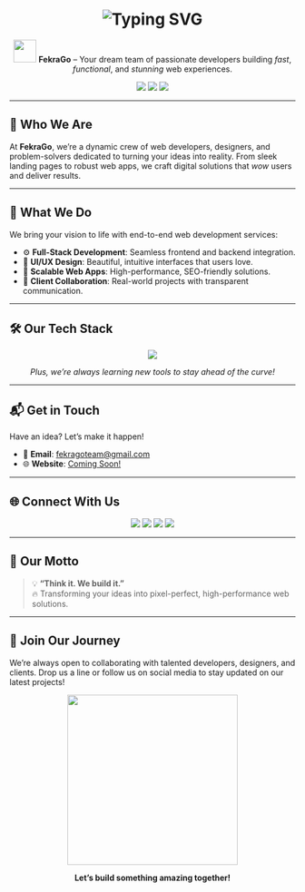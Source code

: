 <h1 align="center">
  <img src="https://readme-typing-svg.herokuapp.com?font=Fira+Code&weight=600&size=28&duration=3000&pause=800&center=true&vCenter=true&width=450&lines=Welcome+to+FekraGo!;Think+It%2C+We+Build+It!" alt="Typing SVG" />
</h1>

<p align="center">
  <img src="https://media.giphy.com/media/hvRJCLFzcasrR4ia7z/giphy.gif" width="40"/> 
  <strong>FekraGo</strong> – Your dream team of passionate developers building <em>fast</em>, <em>functional</em>, and <em>stunning</em> web experiences.
</p>

<p align="center">
  <img src="https://img.shields.io/badge/License-MIT-blue.svg" />
  <img src="https://img.shields.io/badge/Status-Active-brightgreen.svg" />
  <img src="https://img.shields.io/badge/Contributions-Welcome-orange.svg" />
</p>

---

## 🚀 Who We Are

At **FekraGo**, we’re a dynamic crew of web developers, designers, and problem-solvers dedicated to turning your ideas into reality. From sleek landing pages to robust web apps, we craft digital solutions that *wow* users and deliver results.

---

## 🔧 What We Do

We bring your vision to life with end-to-end web development services:

- ⚙️ **Full-Stack Development**: Seamless frontend and backend integration.
- 🎨 **UI/UX Design**: Beautiful, intuitive interfaces that users love.
- 🚀 **Scalable Web Apps**: High-performance, SEO-friendly solutions.
- 🤝 **Client Collaboration**: Real-world projects with transparent communication.

---

## 🛠️ Our Tech Stack

<div align="center">
  <img src="https://skillicons.dev/icons?i=html,css,js,ts,react,laravel,php,tailwind,nodejs,express,mongodb,mysql,git,figma" />
</div>

<p align="center">
  <em>Plus, we’re always learning new tools to stay ahead of the curve!</em>
</p>


---

## 📬 Get in Touch

Have an idea? Let’s make it happen!  
- 💌 **Email**: [fekragoteam@gmail.com](mailto:fekragoteam@gmail.com)  
- 🌐 **Website**: [Coming Soon!](#)

---

## 🌐 Connect With Us

<p align="center">
  <a href="https://www.tiktok.com/@fekrago" target="_blank"><img src="https://img.shields.io/badge/TikTok-010101?style=for-the-badge&logo=tiktok&logoColor=white" /></a>
  <a href="https://www.instagram.com/fekrago/" target="_blank"><img src="https://img.shields.io/badge/Instagram-E4405F?style=for-the-badge&logo=instagram&logoColor=white" /></a>
  <a href="https://www.facebook.com/profile.php?id=61577334156738" target="_blank"><img src="https://img.shields.io/badge/Facebook-1877F2?style=for-the-badge&logo=facebook&logoColor=white" /></a>
  <a href="https://www.linkedin.com/company/fekrago/about" target="_blank"><img src="https://img.shields.io/badge/LinkedIn-0A66C2?style=for-the-badge&logo=linkedin&logoColor=white" /></a>
</p>

---

## 🧠 Our Motto

> 💡 **“Think it. We build it.”**  
> 🔥 Transforming your ideas into pixel-perfect, high-performance web solutions.

---

## 🤗 Join Our Journey

We’re always open to collaborating with talented developers, designers, and clients. Drop us a line or follow us on social media to stay updated on our latest projects!

<p align="center">
  <img src="https://media.giphy.com/media/qgQUggAC3Pfv687qPC/giphy.gif" width="300" />
</p>

<p align="center">
  <strong>Let’s build something amazing together!</strong>
</p>
